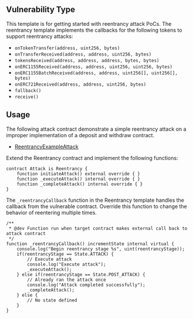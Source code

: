 ## Vulnerability Type
This template is for getting started with reentrancy attack PoCs. The reentrancy template implements the callbacks for the following tokens to support reentrancy attacks:
* `onTokenTransfer(address, uint256, bytes)`
* `onTransferReceived(address, address, uint256, bytes)`
* `tokensReceived(address, address, address, bytes, bytes)`
* `onERC1155Received(address, address, uint256, uint256, bytes)`
* `onERC1155BatchReceived(address, address, uint256[], uint256[], bytes)`
* `onERC721Received(address, address, uint256, bytes)`
* `fallback()`
* `receive()`

## Usage
The following attack contract demonstrate a simple reentrancy attack on a improper implementation of a deposit and withdraw contract.
* [ReentrancyExampleAttack](./examples/ReentrancyExampleAttack.sol)


Extend the Reentrancy contract and implement the following functions:
```Solidity
contract Attack is Reentrancy {
    function initiateAttack() external override { }
    function _executeAttack() internal override { }
    function _completeAttack() internal override { }
}
```

The `_reentrancyCallback` function in the Reentrancy template handles the callback from the vulnerable contract. Override this function to change the behavior of reentering multiple times.
```Solidity
/**
 * @dev Function run when target contract makes external call back to attack contract
 */
function _reentrancyCallback() incrementState internal virtual {
    console.log("Begin reentrancy stage %s", uint(reentrancyStage));
    if(reentrancyStage == State.ATTACK) {
        // Execute attack
        console.log("Execute attack");
        _executeAttack();
    } else if(reentrancyStage == State.POST_ATTACK) {
        // Already ran the attack once
        console.log("Attack completed successfully");
        _completeAttack();
    } else {
        // No state defined
    }
}
```
